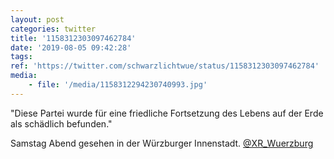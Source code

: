```yaml
---
layout: post
categories: twitter
title: '1158312303097462784'
date: '2019-08-05 09:42:28'
tags: 
ref: 'https://twitter.com/schwarzlichtwue/status/1158312303097462784'
media:
    - file: '/media/1158312294230740993.jpg'
---
```

"Diese Partei wurde für eine friedliche Fortsetzung des Lebens auf der Erde als schädlich befunden."



Samstag Abend gesehen in der Würzburger Innenstadt. [@XR_Wuerzburg](https://twitter.com/XR_Wuerzburg)  

